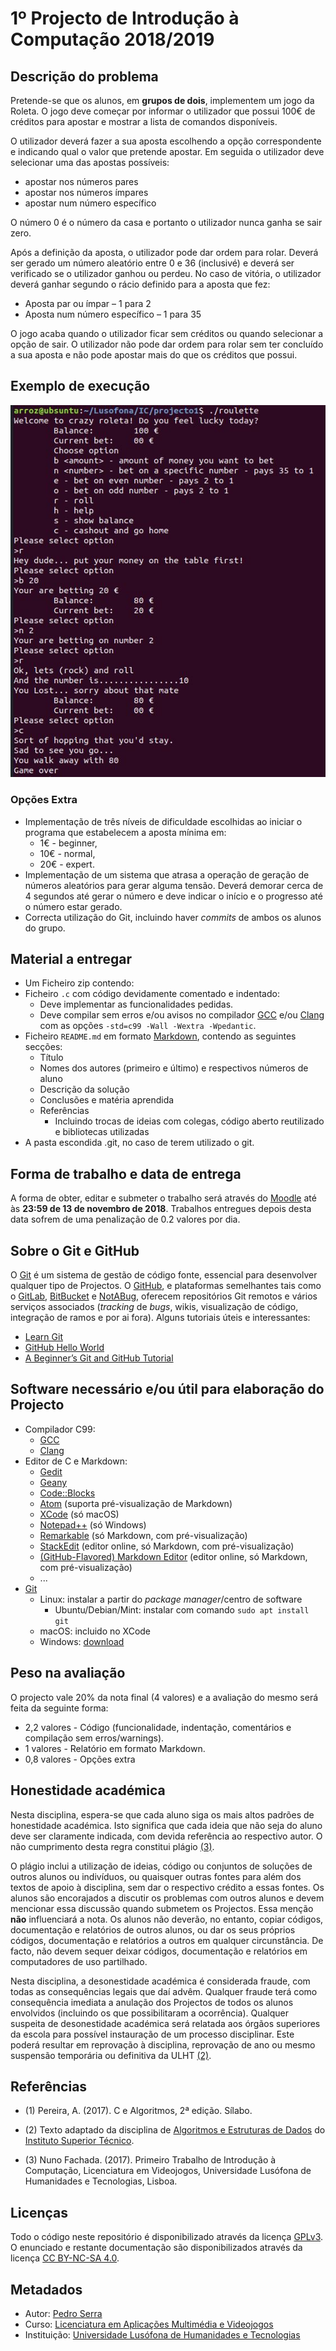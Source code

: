 <!--
1º Projecto de Introdução à Computação 2018/2019 (c) by Pedro Serra

1º Projecto de Introdução à Computação 2018/2019 is licensed under a
Creative Commons Attribution-NonCommercial-ShareAlike 4.0 International License.

You should have received a copy of the license along with this
work. If not, see <http://creativecommons.org/licenses/by-nc-sa/4.0/>.
-->

# 1º Projecto de Introdução à Computação 2018/2019

## Descrição do problema

Pretende-se que os alunos, em **grupos de dois**, implementem um jogo da Roleta. O jogo deve começar por informar o utilizador que possui 100€ de créditos para apostar e mostrar a lista de comandos disponíveis.

O utilizador deverá fazer a sua aposta escolhendo a opção correspondente e indicando qual o valor que pretende apostar. Em seguida o utilizador deve selecionar uma das apostas possíveis:
* apostar nos números pares
* apostar nos números ímpares
* apostar num número específico

O número 0 é o número da casa e portanto o utilizador nunca ganha se sair zero.

Após a definição da aposta, o utilizador pode dar ordem para rolar. Deverá ser gerado um número aleatório entre 0 e 36 (inclusivé) e deverá ser verificado se o utilizador ganhou ou perdeu. No caso de vitória, o utilizador deverá ganhar segundo o rácio definido para a aposta que fez:
* Aposta par ou ímpar – 1 para 2
* Aposta num número específico – 1 para 35

O jogo acaba quando o utilizador ficar sem créditos ou quando selecionar a opção de sair. O utilizador não pode dar ordem para rolar sem ter concluído a sua aposta e não pode apostar
mais do que os créditos que possui.

## Exemplo de execução

![alt text](execution_example.jpg "Exemplo de execução")

### Opções Extra
* Implementação de três níveis de dificuldade escolhidas ao iniciar o programa que estabelecem a aposta mínima em:
    - 1€ - beginner,
    - 10€ - normal,
    - 20€ - expert.
* Implementação de um sistema que atrasa a operação de geração de números aleatórios para gerar alguma tensão. Deverá demorar cerca de 4 segundos até gerar o número e deve indicar o início e o progresso até o número estar gerado.
* Correcta utilização do Git, incluindo haver *commits* de ambos os alunos do grupo.


## Material a entregar

* Um Ficheiro zip contendo:
* Ficheiro `.c` com código devidamente comentado e indentado:
    - Deve implementar as funcionalidades pedidas.
    - Deve compilar sem erros e/ou avisos no compilador [GCC] e/ou [Clang] com as opções
      `-std=c99 -Wall -Wextra -Wpedantic`.
* Ficheiro `README.md` em formato [Markdown], contendo as seguintes secções:
    - Título
    - Nomes dos autores (primeiro e último) e respectivos números de aluno
    - Descrição da solução
    - Conclusões e matéria aprendida
    - Referências
        * Incluindo trocas de ideias com colegas, código aberto reutilizado e bibliotecas utilizadas
* A pasta escondida .git, no caso de terem utilizado o git.


## Forma de trabalho e data de entrega

A forma de obter, editar e submeter o trabalho será através do [Moodle] até às **23:59 de 13 de novembro de 2018**. Trabalhos entregues depois desta data sofrem de uma penalização de 0.2 valores por dia.

## Sobre o Git e GitHub

O [Git] é um sistema de gestão de código fonte, essencial para desenvolver qualquer tipo de Projectos. O [GitHub], e plataformas semelhantes tais como o [GitLab], [BitBucket] e [NotABug], oferecem repositórios Git remotos e vários serviços associados (_tracking_ de _bugs_, wikis, visualização de código, integração de ramos e por ai fora). Alguns tutoriais úteis e interessantes:

* [Learn Git](https://www.codecademy.com/learn/learn-git)
* [GitHub Hello World](https://guides.github.com/activities/hello-world/)
* [A Beginner’s Git and GitHub Tutorial](https://blog.udacity.com/2015/06/a-beginners-git-github-tutorial.html)

## Software necessário e/ou útil para elaboração do Projecto

* Compilador C99:
    - [GCC]
    - [Clang]
* Editor de C e Markdown:
    - [Gedit]
    - [Geany]
    - [Code::Blocks]
    - [Atom] (suporta pré-visualização de Markdown)
    - [XCode] (só macOS)
    - [Notepad++] (só Windows)
    - [Remarkable] (só Markdown, com pré-visualização)
    - [StackEdit] (editor online, só Markdown, com pré-visualização)
    - [(GitHub-Flavored) Markdown Editor]  (editor online, só Markdown, com pré-visualização)
    - ...
* [Git]
    - Linux: instalar a partir do *package manager*/centro de software
        * Ubuntu/Debian/Mint: instalar com comando `sudo apt install git`
    - macOS: incluido no XCode
    - Windows: [download](https://git-scm.com/download/win)

## Peso na avaliação

O projecto vale 20% da nota final (4 valores) e a avaliação do mesmo será feita da seguinte forma:

* 2,2 valores - Código (funcionalidade, indentação, comentários e compilação sem erros/warnings).
* 1 valores - Relatório em formato Markdown.
* 0,8 valores - Opções extra


## Honestidade académica

Nesta disciplina, espera-se que cada aluno siga os mais altos padrões de
honestidade académica. Isto significa que cada ideia que não seja do
aluno deve ser claramente indicada, com devida referência ao respectivo
autor. O não cumprimento desta regra constitui plágio [(3)](#ref3).

O plágio inclui a utilização de ideias, código ou conjuntos de soluções
de outros alunos ou indivíduos, ou quaisquer outras fontes para além
dos textos de apoio à disciplina, sem dar o respectivo crédito a essas
fontes. Os alunos são encorajados a discutir os problemas com outros
alunos e devem mencionar essa discussão quando submetem os Projectos.
Essa menção **não** influenciará a nota. Os alunos não deverão, no
entanto, copiar códigos, documentação e relatórios de outros alunos, ou dar os
seus próprios códigos, documentação e relatórios a outros em qualquer
circunstância. De facto, não devem sequer deixar códigos, documentação e
relatórios em computadores de uso partilhado.

Nesta disciplina, a desonestidade académica é considerada fraude, com
todas as consequências legais que daí advêm. Qualquer fraude terá como
consequência imediata a anulação dos Projectos de todos os alunos envolvidos
(incluindo os que possibilitaram a ocorrência). Qualquer suspeita de
desonestidade académica será relatada aos órgãos superiores da escola
para possível instauração de um processo disciplinar. Este poderá
resultar em reprovação à disciplina, reprovação de ano ou mesmo
suspensão temporária ou definitiva da ULHT [(2)](#ref2).

## Referências

<a name="ref1"></a>

* (1) Pereira, A. (2017). C e Algoritmos, 2ª edição. Sílabo.

<a name="ref2"></a>

* (2)  Texto adaptado da disciplina de [Algoritmos e Estruturas de Dados][aed] do [Instituto Superior Técnico][ist].

<a name="ref3"></a>

* (3)  Nuno Fachada. (2017). Primeiro Trabalho de Introdução à Computação, Licenciatura em Videojogos, Universidade Lusófona de Humanidades e Tecnologias, Lisboa.

## Licenças

Todo o código neste repositório é disponibilizado através da licença [GPLv3].
O enunciado e restante documentação são disponibilizados através da licença [CC BY-NC-SA 4.0].

## Metadados

* Autor: [Pedro Serra]
* Curso:  [Licenciatura em Aplicações Multimédia e Videojogos][lamv]
* Instituição: [Universidade Lusófona de Humanidades e Tecnologias][ULHT]



[GPLv3]:https://www.gnu.org/licenses/gpl-3.0.en.html
[CC BY-NC-SA 4.0]:https://creativecommons.org/licenses/by-nc-sa/4.0/
[lamv]:https://www.ulusofona.pt/licenciatura/aplicacoes-multimedia-e-videojogos
[Pedro Serra]:https://github.com/parroz
[ULHT ]:https://www.ulusofona.pt/
[aed]:https://fenix.tecnico.ulisboa.pt/disciplinas/AED-2/2009-2010/2-semestre/honestidade-academica
[ist]:https://tecnico.ulisboa.pt/pt/
 [Markdown]:https://guides.github.com/features/mastering-markdown/
 [GCC]:https://gcc.gnu.org/
 [Clang]:https://clang.llvm.org/
[Gedit]:https://wiki.gnome.org/Apps/Gedit
[Geany]:https://www.geany.org/
[Code::Blocks]:http://www.codeblocks.org/
[Atom]:https://atom.io/
[XCode]:https://developer.apple.com/xcode/
[Notepad++]:https://notepad-plus-plus.org/
[Remarkable]:https://remarkableapp.github.io/
[Git]:https://git-scm.com/
[repositório]:https://github.com/VideojogosLusofona/ic2017p1
[GitHub]:https://github.com/
[git-tutorial]:https://try.github.io/levels/1/challenges/1
[Moodle]:https://secure.grupolusofona.pt/ulht/moodle/
[GitLab]:https://gitlab.com/
[BitBucket]:https://bitbucket.org/
[NotABug]:https://notabug.org/
[StackEdit]:https://stackedit.io/editor
 [(GitHub-Flavored) Markdown Editor]:https://jbt.github.io/markdown-editor/
